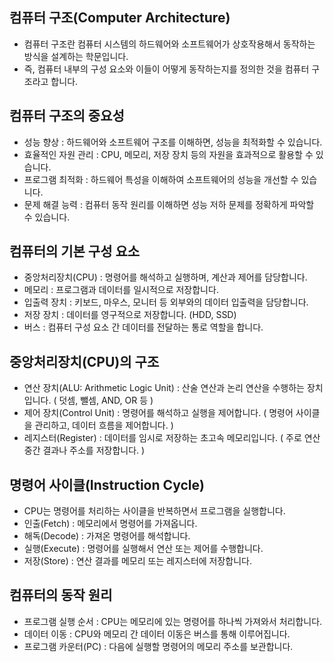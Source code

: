 컴퓨터 구조(Computer Architecture)
--------------------------------------------
- 컴퓨터 구조란 컴퓨터 시스템의 하드웨어와 소프트웨어가 상호작용해서 동작하는 방식을 설계하는 학문입니다.
- 즉, 컴퓨터 내부의 구성 요소와 이들이 어떻게 동작하는지를 정의한 것을 컴퓨터 구조라고 합니다.

컴퓨터 구조의 중요성
-----------------------------------------
- 성능 향상 : 하드웨어와 소프트웨어 구조를 이해하면, 성능을 최적화할 수 있습니다.
- 효율적인 자원 관리 : CPU, 메모리, 저장 장치 등의 자원을 효과적으로 활용할 수 있습니다.
- 프로그램 최적화 : 하드웨어 특성을 이해하여 소프트웨어의 성능을 개선할 수 있습니다.
- 문제 해결 능력 : 컴퓨터 동작 원리를 이해하면 성능 저하 문제를 정확하게 파악할 수 있습니다.

컴퓨터의 기본 구성 요소
-----------------------------------------
- 중앙처리장치(CPU) : 명령어를 해석하고 실행하며, 계산과 제어를 담당합니다.
- 메모리 : 프로그램과 데이터를 일시적으로 저장합니다.
- 입출력 장치 : 키보드, 마우스, 모니터 등 외부와의 데이터 입출력을 담당합니다.
- 저장 장치 : 데이터를 영구적으로 저장합니다. (HDD, SSD)
- 버스 : 컴퓨터 구성 요소 간 데이터를 전달하는 통로 역할을 합니다.

중앙처리장치(CPU)의 구조
-----------------------------------------
- 연산 장치(ALU: Arithmetic Logic Unit) : 산술 연산과 논리 연산을 수행하는 장치입니다. ( 덧셈, 뺄셈, AND, OR 등 )
- 제어 장치(Control Unit) : 명령어를 해석하고 실행을 제어합니다. ( 명령어 사이클을 관리하고, 데이터 흐름을 제어합니다. )
- 레지스터(Register) : 데이터를 임시로 저장하는 초고속 메모리입니다. ( 주로 연산 중간 결과나 주소를 저장합니다. )

명령어 사이클(Instruction Cycle)
------------------------------------------
- CPU는 명령어를 처리하는 사이클을 반복하면서 프로그램을 실행합니다.
- 인출(Fetch) : 메모리에서 명령어를 가져옵니다.
- 해독(Decode) : 가져온 명령어를 해석합니다.
- 실행(Execute) : 명령어를 실행해서 연산 또는 제어를 수행합니다.
- 저장(Store) : 연산 결과를 메모리 또는 레지스터에 저장합니다.

컴퓨터의 동작 원리
--------------------------------------------
- 프로그램 실행 순서 : CPU는 메모리에 있는 명령어를 하나씩 가져와서 처리합니다.
- 데이터 이동 : CPU와 메모리 간 데이터 이동은 버스를 통해 이루어집니다.
- 프로그램 카운터(PC) : 다음에 실행할 명령어의 메모리 주소를 보관합니다.

